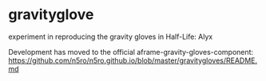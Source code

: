 # gravityglove
experiment in reproducing the gravity gloves in Half-Life: Alyx

Development has moved to the official aframe-gravity-gloves-component: https://github.com/n5ro/n5ro.github.io/blob/master/gravitygloves/README.md

